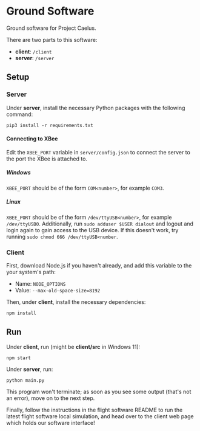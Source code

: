 # Ground Software

Ground software for Project Caelus.

There are two parts to this software:

- __client__: `/client`
- __server__: `/server`

## Setup

### Server

Under __server__, install the necessary Python packages with the following command:

```
pip3 install -r requirements.txt
``` 

#### Connecting to XBee
Edit the `XBEE_PORT` variable in `server/config.json` to connect the server to the port the XBee is attached to.

##### Windows
`XBEE_PORT` should be of the form `COM<number>`, for example `COM3`.

##### Linux
`XBEE_PORT` should be of the form `/dev/ttyUSB<number>`, for example `/dev/ttyUSB0`.
Additionally, run `sudo adduser $USER dialout` and logout and login again to gain access to the USB device.
If this doesn't work, try running `sudo chmod 666 /dev/ttyUSB<number`.


### Client

First, download Node.js if you haven't already, and add this variable to the your system's path:

- Name: `NODE_OPTIONS`
- Value: `--max-old-space-size=8192`

Then, under __client__, install the necessary dependencies:

```sh
npm install
```

## Run

Under __client__, run (might be __client/src__ in Windows 11):

```
npm start
```

Under __server__, run:

```
python main.py
```

This program won't terminate; as soon as you see some output (that's not an error), move on to the next step.

Finally, follow the instructions in the flight software README to run the latest flight software local simulation, 
and head over to the client web page which holds our software interface!
